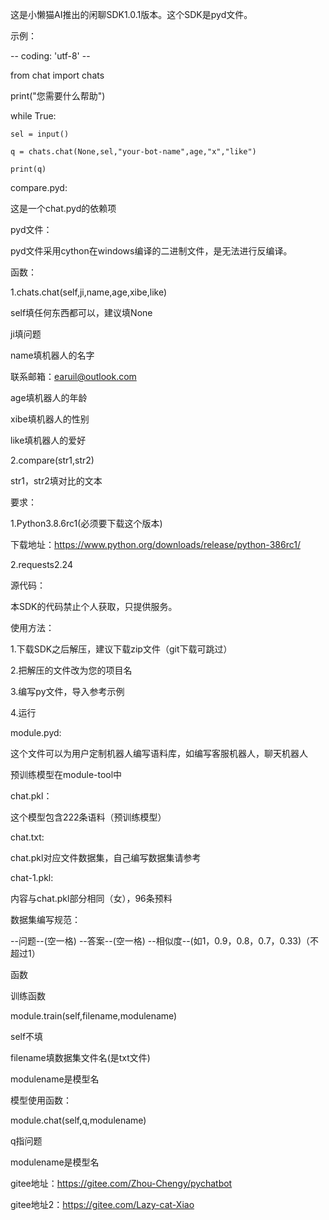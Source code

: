 这是小懒猫AI推出的闲聊SDK1.0.1版本。这个SDK是pyd文件。

示例：

-- coding: 'utf-8' --

from chat import chats

print("您需要什么帮助")

while True:

    sel = input()
    
    q = chats.chat(None,sel,"your-bot-name",age,"x","like")
    
    print(q)

compare.pyd:

这是一个chat.pyd的依赖项

pyd文件：

pyd文件采用cython在windows编译的二进制文件，是无法进行反编译。

函数：

1.chats.chat(self,ji,name,age,xibe,like)

self填任何东西都可以，建议填None

ji填问题

name填机器人的名字

联系邮箱：earuil@outlook.com

age填机器人的年龄

xibe填机器人的性别

like填机器人的爱好

2.compare(str1,str2)

str1，str2填对比的文本

要求：

1.Python3.8.6rc1(必须要下载这个版本)

下载地址：https://www.python.org/downloads/release/python-386rc1/

2.requests2.24

源代码：

本SDK的代码禁止个人获取，只提供服务。

使用方法：

1.下载SDK之后解压，建议下载zip文件（git下载可跳过）

2.把解压的文件改为您的项目名

3.编写py文件，导入参考示例

4.运行

module.pyd:

这个文件可以为用户定制机器人编写语料库，如编写客服机器人，聊天机器人

预训练模型在module-tool中

chat.pkl：

这个模型包含222条语料（预训练模型）

chat.txt:

chat.pkl对应文件数据集，自己编写数据集请参考

chat-1.pkl:

内容与chat.pkl部分相同（女），96条预料

数据集编写规范：

--问题--(空一格) --答案--(空一格) --相似度--(如1，0.9，0.8，0.7，0.33)（不超过1）

函数

训练函数

module.train(self,filename,modulename)

self不填

filename填数据集文件名(是txt文件)

modulename是模型名

模型使用函数：

module.chat(self,q,modulename)

q指问题

modulename是模型名

gitee地址：https://gitee.com/Zhou-Chengy/pychatbot

gitee地址2：https://gitee.com/Lazy-cat-Xiao

